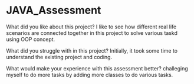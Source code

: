 # JAVA_Assessment

What did you like about this project?
I like to see how different real life scenarios are connected together in this project to solve various taskd using OOP concept.

What did you struggle with in this project?
Initially, it took some time to understand the existing project and coding.

What would make your experience with this assessment better? challeging myself to do more tasks by adding more classes to do various tasks.
